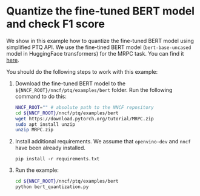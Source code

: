 # Quantize the fine-tuned BERT model and check F1 score

We show in this example how to quantize the fine-tuned BERT model using simplified PTQ API. We use the fine-tined BERT model (`bert-base-uncased` model in HuggingFace transformers) for the MRPC task. You can find it [here](https://download.pytorch.org/tutorial/MRPC.zip).

You should do the following steps to work with this example:

1. Download the fine-tuned BERT model to the `${NNCF_ROOT}/nncf/ptq/examples/bert` folder.
   Run the following command to do this:

   ```bash
   NNCF_ROOT="" # absolute path to the NNCF repository
   cd ${NNCF_ROOT}/nncf/ptq/examples/bert
   wget https://download.pytorch.org/tutorial/MRPC.zip
   sudo apt install unzip
   unzip MRPC.zip
   ```

2. Install additional requirements. We assume that `openvino-dev` and `nncf` have been already installed.
   ```bashx
   pip install -r requirements.txt
   ```

3. Run the example:

   ```bash
   cd ${NNCF_ROOT}/nncf/ptq/examples/bert
   python bert_quantization.py
   ```

